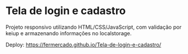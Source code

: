 # Tela de login e cadastro

Projeto responsivo utilizando HTML/CSS/JavaScript, com validação por keiup e armazenando informações no localstorage.


Deploy: https://fermercado.github.io/Tela-de-login-e-cadastro/
